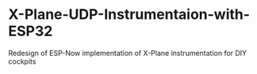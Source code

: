 # X-Plane-UDP-Instrumentaion-with-ESP32
Redesign of ESP-Now implementation of X-Plane instrumentation for DIY cockpits
